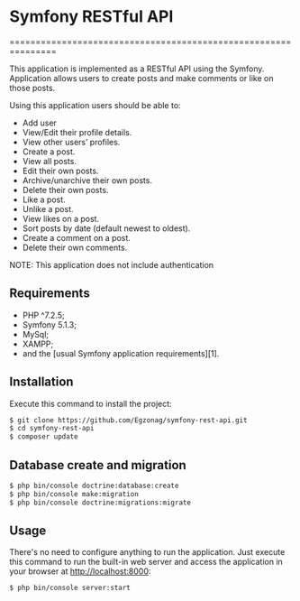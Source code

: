 # Symfony RESTful API
===============================================================

This application is implemented as a RESTful API using the Symfony. Application allows users to create posts and make comments or like on those posts.

Using this application users should be able to:
 * Add user
 * View/Edit their profile details.
 * View other users’ profiles.
 * Create a post.
 * View all posts.
 * Edit their own posts.
 * Archive/unarchive their own posts.
 * Delete their own posts.
 * Like a post.
 * Unlike a post.
 * View likes on a post.
 * Sort posts by date (default newest to oldest). 
 * Create a comment on a post.
 * Delete their own comments.  

NOTE: This application does not include authentication

Requirements
------------

  * PHP ^7.2.5;
  * Symfony 5.1.3;
  * MySql;
  * XAMPP;
  * and the [usual Symfony application requirements][1].

Installation
------------

Execute this command to install the project:

```bash
$ git clone https://github.com/Egzonag/symfony-rest-api.git
$ cd symfony-rest-api
$ composer update
```
Database create and migration
-----------------------------
```bash
$ php bin/console doctrine:database:create
$ php bin/console make:migration
$ php bin/console doctrine:migrations:migrate
```

Usage
-----

There's no need to configure anything to run the application. Just execute this
command to run the built-in web server and access the application in your
browser at <http://localhost:8000>:

```bash
$ php bin/console server:start
```

